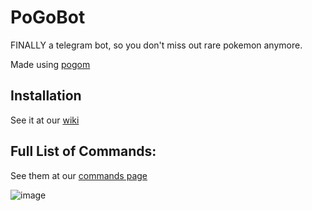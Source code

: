 
# PoGoBot

FINALLY a telegram bot, so you don't miss out rare pokemon anymore.

Made using [pogom](https://github.com/favll/pogom)

## Installation

See it at our [wiki](https://github.com/eugenio412/PogomBOT/wiki)


## Full List of Commands:

See them at our [commands page](https://github.com/eugenio412/PogomBOT/wiki/commands)


![image](https://raw.githubusercontent.com/eugenio412/PogomBOT/master/images/pogobot.jpg)

